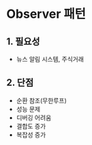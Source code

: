 # Observer 패턴

## 1. 필요성

- 뉴스 알림 시스템, 주식거래

## 2. 단점

- 순환 참조(무한루프)
- 성능 문제
- 디버깅 어려움
- 결합도 증가
- 복잡성 증가
